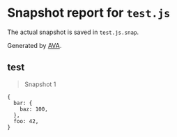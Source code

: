 # Snapshot report for `test.js`

The actual snapshot is saved in `test.js.snap`.

Generated by [AVA](https://ava.li).

## test

> Snapshot 1

    {
      bar: {
        baz: 100,
      },
      foo: 42,
    }
